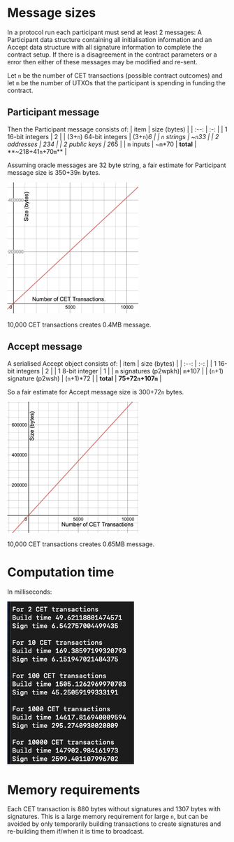 # Message sizes

In a protocol run each participant must send at least 2 messages: A Participant data structure containing all initialisation information and an Accept data structure with all signature information to complete the contract setup. If there is a disagreement in the contract parameters or a error then either of these messages may be modified and re-sent.


Let `n` be the number of CET transactions (possible contract outcomes) and let `m` be the number of UTXOs that the participant is spending in funding the contract.

## Participant message

Then the Participant message consists of:
| item | size (bytes) |
| :--: | :-: |
| 1 16-bit integers | 2 |
| (3+`n`) 64-bit integers | (3+`n`)*6 |
| `n` strings | ~`n`*33 |
| 2 addresses | 2*34 |
| 2 public keys | 2*65 |
| `m` inputs | ~`m`*70
| **total** | **~218+41`n`+70`m`** |


Assuming oracle messages are 32 byte string, a fair estimate for Participant message size is 350+39`n` bytes.

<img src="participant-graph.png" alt="drawing" width="300" height="300"/>

10,000 CET transactions creates 0.4MB message.

## Accept message

A serialised Accept object consists of:
| item | size (bytes) |
| :--: | :-: |
| 1 16-bit integers | 2 |
| 1 8-bit integer | 1 |
| `m` signatures (p2wpkh)| `m`*107 |
| (`n`+1) signature (p2wsh) | (`n`+1)*72 |
| **total** | **75+72`n`+107`m`** |

So a fair estimate for Accept message size is 300+72`n` bytes.

<img src="accept_graph.png" alt="drawing" width="300" height="300"/>


10,000 CET transactions creates 0.65MB message.

# Computation time

In milliseconds:

![computation times](computation_time.png)

# Memory requirements
Each CET transaction is 880 bytes without signatures and 1307 bytes with signatures.
This is a large memory requirement for large `n`, but can be avoided by only temporarily building transactions to create signatures and re-building them if/when it is time to broadcast.
